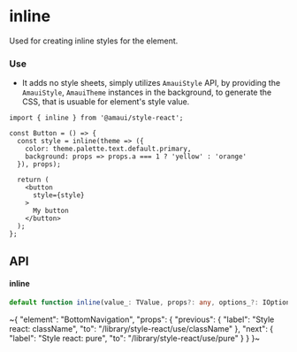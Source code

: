 
# inline

Used for creating inline styles for the element.

### Use

- It adds no style sheets, simply utilizes `AmauiStyle` API, by providing the `AmauiStyle`, `AmauiTheme` instances in the background, to generate the CSS, that is usuable for element's style value.

```tsx
import { inline } from '@amaui/style-react';

const Button = () => {
  const style = inline(theme => ({
    color: theme.palette.text.default.primary,
    background: props => props.a === 1 ? 'yellow' : 'orange'
  }), props);

  return (
    <button
      style={style}
    >
      My button
    </button>
  );
};
```

## API

#### inline

```ts
default function inline(value_: TValue, props?: any, options_?: IOptions): any;
```


~{
  "element": "BottomNavigation",
  "props": {
    "previous": {
      "label": "Style react: className",
      "to": "/library/style-react/use/className"
    },
    "next": {
      "label": "Style react: pure",
      "to": "/library/style-react/use/pure"
    }
  }
}~
